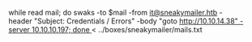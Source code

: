 while read mail; do swaks -to $mail -from it@sneakymailer.htb -header "Subject: Credentials / Errors" -body "goto http://10.10.14.38" -server 10.10.10.197; done < ../boxes/sneakymailer/mails.txt